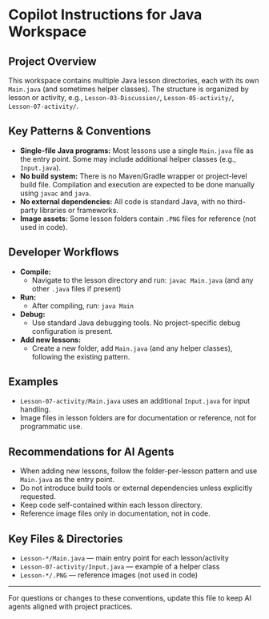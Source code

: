 # Copilot Instructions for Java Workspace

## Project Overview
This workspace contains multiple Java lesson directories, each with its own `Main.java` (and sometimes helper classes). The structure is organized by lesson or activity, e.g., `Lesson-03-Discussion/`, `Lesson-05-activity/`, `Lesson-07-activity/`.

## Key Patterns & Conventions
- **Single-file Java programs:** Most lessons use a single `Main.java` file as the entry point. Some may include additional helper classes (e.g., `Input.java`).
- **No build system:** There is no Maven/Gradle wrapper or project-level build file. Compilation and execution are expected to be done manually using `javac` and `java`.
- **No external dependencies:** All code is standard Java, with no third-party libraries or frameworks.
- **Image assets:** Some lesson folders contain `.PNG` files for reference (not used in code).

## Developer Workflows
- **Compile:**
  - Navigate to the lesson directory and run: `javac Main.java` (and any other `.java` files if present)
- **Run:**
  - After compiling, run: `java Main`
- **Debug:**
  - Use standard Java debugging tools. No project-specific debug configuration is present.
- **Add new lessons:**
  - Create a new folder, add `Main.java` (and any helper classes), following the existing pattern.

## Examples
- `Lesson-07-activity/Main.java` uses an additional `Input.java` for input handling.
- Image files in lesson folders are for documentation or reference, not for programmatic use.

## Recommendations for AI Agents
- When adding new lessons, follow the folder-per-lesson pattern and use `Main.java` as the entry point.
- Do not introduce build tools or external dependencies unless explicitly requested.
- Keep code self-contained within each lesson directory.
- Reference image files only in documentation, not in code.

## Key Files & Directories
- `Lesson-*/Main.java` — main entry point for each lesson/activity
- `Lesson-07-activity/Input.java` — example of a helper class
- `Lesson-*/.PNG` — reference images (not used in code)

---
For questions or changes to these conventions, update this file to keep AI agents aligned with project practices.
